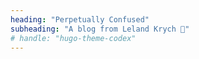 ```yaml
---
heading: "Perpetually Confused"
subheading: "A blog from Leland Krych 🤔"
# handle: "hugo-theme-codex"
---
```

